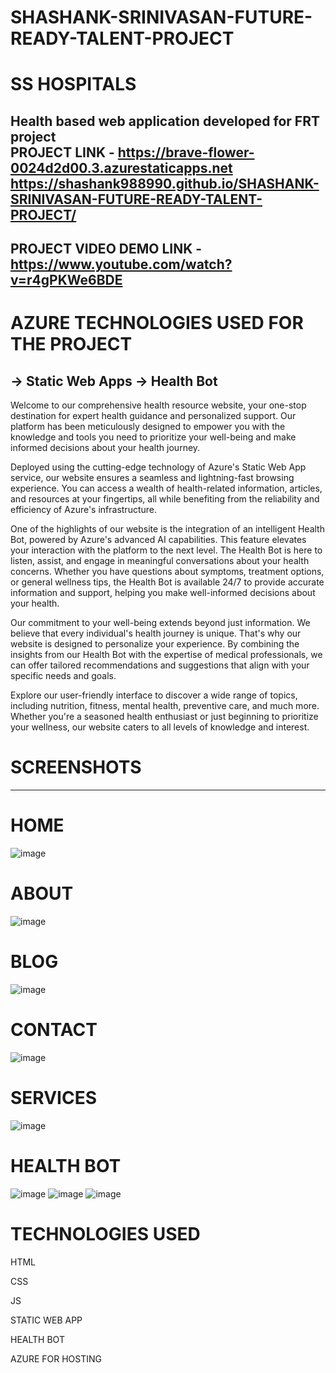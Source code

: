 # SHASHANK-SRINIVASAN-FUTURE-READY-TALENT-PROJECT
# SS HOSPITALS 
Health based web application developed for FRT project  
PROJECT LINK - https://brave-flower-0024d2d00.3.azurestaticapps.net
https://shashank988990.github.io/SHASHANK-SRINIVASAN-FUTURE-READY-TALENT-PROJECT/
--------------------------------------------------------------------
PROJECT VIDEO DEMO LINK - https://www.youtube.com/watch?v=r4gPKWe6BDE
---------------------------------------------------------------
# AZURE TECHNOLOGIES USED FOR THE PROJECT
-> Static Web Apps
-> Health Bot
-------------------------------------------------------------
Welcome to our comprehensive health resource website, your one-stop destination for expert health guidance and personalized support. Our platform has been meticulously designed to empower you with the knowledge and tools you need to prioritize your well-being and make informed decisions about your health journey.

Deployed using the cutting-edge technology of Azure's Static Web App service, our website ensures a seamless and lightning-fast browsing experience. You can access a wealth of health-related information, articles, and resources at your fingertips, all while benefiting from the reliability and efficiency of Azure's infrastructure.

One of the highlights of our website is the integration of an intelligent Health Bot, powered by Azure's advanced AI capabilities. This feature elevates your interaction with the platform to the next level. The Health Bot is here to listen, assist, and engage in meaningful conversations about your health concerns. Whether you have questions about symptoms, treatment options, or general wellness tips, the Health Bot is available 24/7 to provide accurate information and support, helping you make well-informed decisions about your health.

Our commitment to your well-being extends beyond just information. We believe that every individual's health journey is unique. That's why our website is designed to personalize your experience. By combining the insights from our Health Bot with the expertise of medical professionals, we can offer tailored recommendations and suggestions that align with your specific needs and goals.

Explore our user-friendly interface to discover a wide range of topics, including nutrition, fitness, mental health, preventive care, and much more. Whether you're a seasoned health enthusiast or just beginning to prioritize your wellness, our website caters to all levels of knowledge and interest.

# SCREENSHOTS
-------------
# HOME
![image](https://github.com/Shashank988990/SHASHANK-SRINIVASAN-FUTURE-READY-TALENT-PROJECT/assets/127091254/413ce461-59f6-4d30-a0f3-14f9134cbdfc)
# ABOUT
![image](https://github.com/Shashank988990/SHASHANK-SRINIVASAN-FUTURE-READY-TALENT-PROJECT/assets/127091254/908594e0-5f88-45be-a735-dfce58b8b77d)
# BLOG
![image](https://github.com/Shashank988990/SHASHANK-SRINIVASAN-FUTURE-READY-TALENT-PROJECT/assets/127091254/ce71a77c-b56f-4a81-b024-6bfce64d1534)
# CONTACT
![image](https://github.com/Shashank988990/SHASHANK-SRINIVASAN-FUTURE-READY-TALENT-PROJECT/assets/127091254/3de1a343-7d42-464b-8b56-ac67ef70cd4e)
# SERVICES
![image](https://github.com/Shashank988990/SHASHANK-SRINIVASAN-FUTURE-READY-TALENT-PROJECT/assets/127091254/cf1ff766-4326-4d80-b5ea-33f7c41354d0)
# HEALTH BOT
![image](https://github.com/Shashank988990/SHASHANK-SRINIVASAN-FUTURE-READY-TALENT-PROJECT/assets/127091254/3ea4c181-0128-4ea4-b040-7d6b525589ef)
![image](https://github.com/Shashank988990/SHASHANK-SRINIVASAN-FUTURE-READY-TALENT-PROJECT/assets/127091254/5ae4e468-2e6d-4890-a095-3daa130cef16)
![image](https://github.com/Shashank988990/SHASHANK-SRINIVASAN-FUTURE-READY-TALENT-PROJECT/assets/127091254/56840fee-1fd4-4afe-9cbf-794e84982aa4)
# TECHNOLOGIES USED
HTML

CSS

JS

STATIC WEB APP

HEALTH BOT

AZURE FOR HOSTING



